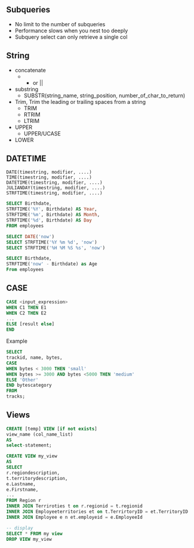 ## Subqueries
- No limit to the number of subqueries
- Performance slows when you nest too deeply
- Subquery select can only retrieve a single col


## String
- concatenate
  - + or ||
- substring
  - SUBSTR(string_name, string_position, number_of_char_to_return)
- Trim, Trim the leading or trailing spaces from a string
  - TRIM
  - RTRIM
  - LTRIM
- UPPER
  - UPPER/UCASE
- LOWER

## DATETIME
```SQLite
DATE(timestring, modifier, ....)
TIME(timestring, modifier, ....)
DATETIME(timestring, modifier, ....)
JULIANDAY(timestring, modifier, ....)
STRFTIME(timestring, modifier, ....)
```
```sql
SELECT Birthdate,
STRFTIME('%Y', Birthdate) AS Year,
STRFTIME('%m', Birthdate) AS Month,
STRFTIME('%d', Birthdate) AS Day
FROM employees
```
```sql
SELECT DATE('now')
SELECT STRFTIME('%Y %m %d', 'now')
SELECT STRFTIME('%H %M %S %s', 'now')
```
```sql
SELECT Birthdate,
STRFTIME('now' - Birthdate) as Age
From employees
```

## CASE
```sql
CASE <input_expression>
WHEN C1 THEN E1
WHEN C2 THEN E2
...
ELSE [result else]
END
```
Example
```sql
SELECT
trackid, name, bytes,
CASE
WHEN bytes < 3000 THEN 'small'
WHEN bytes >= 3000 AND bytes <5000 THEN 'medium'
ELSE 'Other'
END bytescategory
FROM
tracks;
```

## Views
```sql
CREATE [temp] VIEW [if not exists]
view_name (col_name_list)
AS
select-statement;
```

```sql
CREATE VIEW my_view
AS
SELECT
r.regiondescription,
t.territorydescription,
e.Lastname,
e.Firstname,
...
FROM Region r
INNER JOIN Terriroties t on r.regionid = t.regionid
INNER JOIN Employeeterritories et on t.TerrirtoryID = et.TerritoryID
INNER JOIN Employee e n et.employeid = e.EmployeeId

-- display
SELECT * FROM my view
DROP VIEW my_view
```
